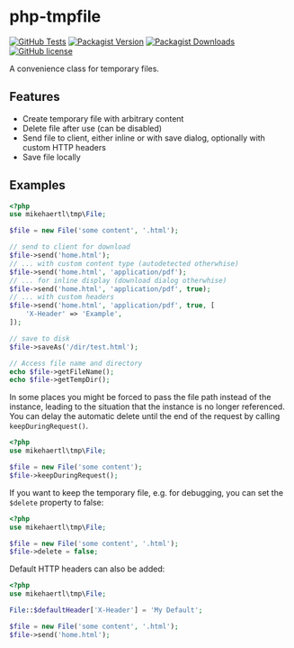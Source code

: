 php-tmpfile
===========

[![GitHub Tests](https://github.com/mikehaertl/php-tmpfile/workflows/Tests/badge.svg)](https://github.com/mikehaertl/php-tmpfile/actions)
[![Packagist Version](https://img.shields.io/packagist/v/mikehaertl/php-tmpfile?label=version)](https://packagist.org/packages/mikehaertl/php-tmpfile)
[![Packagist Downloads](https://img.shields.io/packagist/dt/mikehaertl/php-tmpfile)](https://packagist.org/packages/mikehaertl/php-tmpfile)
[![GitHub license](https://img.shields.io/github/license/mikehaertl/php-tmpfile)](https://github.com/mikehaertl/php-tmpfile/blob/master/LICENSE)

A convenience class for temporary files.

## Features

 * Create temporary file with arbitrary content
 * Delete file after use (can be disabled)
 * Send file to client, either inline or with save dialog, optionally with custom HTTP headers
 * Save file locally

## Examples

```php
<?php
use mikehaertl\tmp\File;

$file = new File('some content', '.html');

// send to client for download
$file->send('home.html');
// ... with custom content type (autodetected otherwhise)
$file->send('home.html', 'application/pdf');
// ... for inline display (download dialog otherwhise)
$file->send('home.html', 'application/pdf', true);
// ... with custom headers
$file->send('home.html', 'application/pdf', true, [
    'X-Header' => 'Example',
]);

// save to disk
$file->saveAs('/dir/test.html');

// Access file name and directory
echo $file->getFileName();
echo $file->getTempDir();
```

In some places you might be forced to pass the file path instead of the instance, leading to the situation that the 
instance is no longer referenced. You can delay the automatic delete until the end of the request by calling
`keepDuringRequest()`.
```php
<?php
use mikehaertl\tmp\File;

$file = new File('some content');
$file->keepDuringRequest();
```

If you want to keep the temporary file, e.g. for debugging, you can set the `$delete` property to false:

```php
<?php
use mikehaertl\tmp\File;

$file = new File('some content', '.html');
$file->delete = false;
```

Default HTTP headers can also be added:
```php
<?php
use mikehaertl\tmp\File;

File::$defaultHeader['X-Header'] = 'My Default';

$file = new File('some content', '.html');
$file->send('home.html');
```
